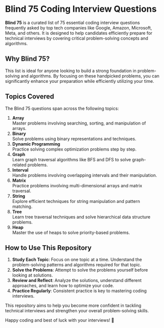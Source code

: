 # Blind 75 Coding Interview Questions

**Blind 75** is a curated list of 75 essential coding interview questions frequently asked by top tech companies like Google, Amazon, Microsoft, Meta, and others. It is designed to help candidates efficiently prepare for technical interviews by covering critical problem-solving concepts and algorithms.  

## Why Blind 75?  
This list is ideal for anyone looking to build a strong foundation in problem-solving and algorithms. By focusing on these handpicked problems, you can significantly enhance your preparation while efficiently utilizing your time.

## Topics Covered  
The Blind 75 questions span across the following topics:  

1. **Array**  
   Master problems involving searching, sorting, and manipulation of arrays.  
2. **Binary**  
   Solve problems using binary representations and techniques.  
3. **Dynamic Programming**  
   Practice solving complex optimization problems step by step.  
4. **Graph**  
   Learn graph traversal algorithms like BFS and DFS to solve graph-related problems.  
5. **Interval**  
   Handle problems involving overlapping intervals and their manipulation.  
6. **Matrix**  
   Practice problems involving multi-dimensional arrays and matrix traversal.  
7. **String**  
   Explore efficient techniques for string manipulation and pattern matching.  
8. **Tree**  
   Learn tree traversal techniques and solve hierarchical data structure problems.  
9. **Heap**  
   Master the use of heaps to solve priority-based problems.

## How to Use This Repository  
1. **Study Each Topic**: Focus on one topic at a time. Understand the problem-solving patterns and algorithms required for that topic.  
2. **Solve the Problems**: Attempt to solve the problems yourself before looking at solutions.  
3. **Review and Reflect**: Analyze the solutions, understand different approaches, and learn how to optimize your code.  
4. **Practice Regularly**: Consistent practice is key to mastering coding interviews.

This repository aims to help you become more confident in tackling technical interviews and strengthen your overall problem-solving skills.

Happy coding and best of luck with your interviews! 🚀
